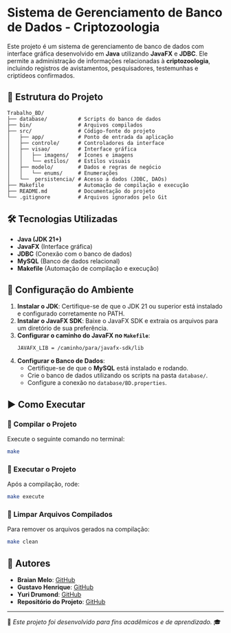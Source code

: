 # Sistema de Gerenciamento de Banco de Dados - Criptozoologia

Este projeto é um sistema de gerenciamento de banco de dados com interface gráfica desenvolvido em **Java** utilizando **JavaFX** e **JDBC**. Ele permite a administração de informações relacionadas à **criptozoologia**, incluindo registros de avistamentos, pesquisadores, testemunhas e criptídeos confirmados.

## 📁 Estrutura do Projeto

```
Trabalho_BD/
├── database/          # Scripts do banco de dados
├── bin/               # Arquivos compilados
├── src/               # Código-fonte do projeto
│   ├── app/           # Ponto de entrada da aplicação
│   ├── controle/      # Controladores da interface
│   ├── visao/         # Interface gráfica
│   │   ├── imagens/   # Ícones e imagens
│   │   └── estilos/   # Estilos visuais
│   ├── modelo/        # Dados e regras de negócio
│   │   └── enums/     # Enumerações
│   └──  persistencia/ # Acesso a dados (JDBC, DAOs)
├── Makefile           # Automação de compilação e execução
├── README.md          # Documentação do projeto
└── .gitignore         # Arquivos ignorados pelo Git
```

## 🛠️ Tecnologias Utilizadas

- **Java (JDK 21+)**
- **JavaFX** (Interface gráfica)
- **JDBC** (Conexão com o banco de dados)
- **MySQL** (Banco de dados relacional)
- **Makefile** (Automação de compilação e execução)

## 🚀 Configuração do Ambiente

1. **Instalar o JDK**: Certifique-se de que o JDK 21 ou superior está instalado e configurado corretamente no PATH.
2. **Instalar o JavaFX SDK**: Baixe o JavaFX SDK e extraia os arquivos para um diretório de sua preferência.
3. **Configurar o caminho do JavaFX no `Makefile`**:
   ```make
   JAVAFX_LIB = /caminho/para/javafx-sdk/lib
   ```
4. **Configurar o Banco de Dados**:
   - Certifique-se de que o **MySQL** está instalado e rodando.
   - Crie o banco de dados utilizando os scripts na pasta `database/`.
   - Configure a conexão no `database/BD.properties`.

## ▶️ Como Executar

### 📌 Compilar o Projeto
Execute o seguinte comando no terminal:
```bash
make
```

### 📌 Executar o Projeto
Após a compilação, rode:
```bash
make execute
```

### 📌 Limpar Arquivos Compilados
Para remover os arquivos gerados na compilação:
```bash
make clean
```

## 👥 Autores

- **Braian Melo**: [GitHub](https://github.com/BraianMelo)
- **Gustavo Henrique**: [GitHub](https://github.com/GustavoH-C)
- **Yuri Drumond**: [GitHub](https://github.com/YuriDrumond)
- **Repositório do Projeto**: [GitHub](https://github.com/BraianMelo/Trabalho_BD)

---
📌 *Este projeto foi desenvolvido para fins acadêmicos e de aprendizado.* 🎓
